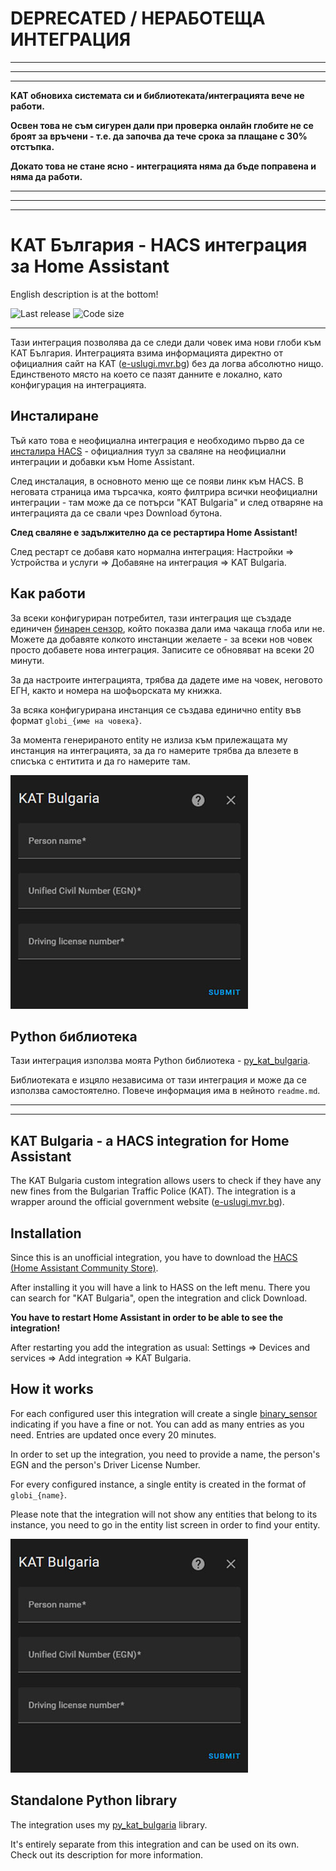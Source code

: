 # DEPRECATED / НЕРАБОТЕЩА ИНТЕГРАЦИЯ

---
---
---

**КАТ обновиха системата си и библиотеката/интеграцията вече не работи.**

**Освен това не съм сигурен дали при проверка онлайн глобите не се броят за връчени - т.е. да започва да тече срока за плащане с 30% отстъпка.**

**Докато това не стане ясно - интеграцията няма да бъде поправена и няма да работи.**

---
---
---

# КАТ България - HACS интеграция за Home Assistant

English description is at the bottom!

![Last release](https://img.shields.io/github/release-date/nedevski/hacs_kat_bulgaria?style=flat-square)
![Code size](https://img.shields.io/github/languages/code-size/nedevski/hacs_kat_bulgaria?style=flat-square)

---

Тази интеграция позволява да се следи дали човек има нови глоби към КАТ България. Интеграцията взима информацията директно от официалния сайт на КАТ ([e-uslugi.mvr.bg](https://e-uslugi.mvr.bg/services/kat-obligations)) без да логва абсолютно нищо. Единственото място на което се пазят данните е локално, като конфигурация на интеграцията.

## Инсталиране

Тъй като това е неофициална интеграция е необходимо първо да се [инсталира HACS](https://hacs.xyz/docs/setup/download) - официалния туул за сваляне на неофициални интеграции и добавки към Home Assistant.

След инсталация, в основното меню ще се появи линк към HACS. В неговата страница има търсачка, която филтрира всички неофициални интеграции - там може да се потърси "KAT Bulgaria" и след отваряне на интеграцията да се свали чрез Download бутона.

**След сваляне е задължително да се рестартира Home Assistant!**

След рестарт се добавя като нормална интеграция: Настройки => Устройства и услуги => Добавяне на интеграция => KAT Bulgaria.

## Как работи

За всеки конфигуриран потребител, тази интеграция ще създаде единичен [бинарен сензор](/integrations/binary_sensor), който показва дали има чакаща глоба или не. Можете да добавяте колкото инстанции желаете - за всеки нов човек просто добавете нова интеграция. Записите се обновяват на всеки 20 минути.

За да настроите интеграцията, трябва да дадете име на човек, неговото ЕГН, както и номера на шофьорската му книжка.

За всяка конфигурирана инстанция се създава единично entity във формат `globi_{име на човека}`.

За момента генерираното entity не излиза към прилежащата му инстанция на интеграцията, за да го намерите трябва да влезете в списъка с ентитита и да го намерите там.

![Config flow](https://raw.githubusercontent.com/Nedevski/hass_kat_bulgaria/main/docs/config-flow-en.jpg)

## Python библиотека

Тази интеграция използва моята Python библиотека - [py_kat_bulgaria](https://github.com/Nedevski/py_kat_bulgaria).

Библиотеката е изцяло независима от тази интеграция и може да се използва самостоятелно. Повече информация има в нейното `readme.md`.

---

---

## KAT Bulgaria - a HACS integration for Home Assistant

The KAT Bulgaria custom integration allows users to check if they have any new fines from the Bulgarian Traffic Police (KAT). The integration is a wrapper around the official government website ([e-uslugi.mvr.bg](https://e-uslugi.mvr.bg/services/kat-obligations)).

## Installation

Since this is an unofficial integration, you have to download the [HACS (Home Assistant Community Store)](https://hacs.xyz/docs/setup/download).

After installing it you will have a link to HASS on the left menu. There you can search for "KAT Bulgaria", open the integration and click Download.

**You have to restart Home Assistant in order to be able to see the integration!**

After restarting you add the integration as usual: Settings => Devices and services => Add integration => KAT Bulgaria.

## How it works

For each configured user this integration will create a single [binary_sensor](/integrations/binary_sensor) indicating if you have a fine or not. You can add as many entries as you need. Entries are updated once every 20 minutes.

In order to set up the integration, you need to provide a name, the person's EGN and the person's Driver License Number.

For every configured instance, a single entity is created in the format of `globi_{name}`.

Please note that the integration will not show any entities that belong to its instance, you need to go in the entity list screen in order to find your entity.

![Config flow](https://raw.githubusercontent.com/Nedevski/hass_kat_bulgaria/main/docs/config-flow-en.jpg)

## Standalone Python library

The integration uses my [py_kat_bulgaria](https://github.com/Nedevski/py_kat_bulgaria) library.

It's entirely separate from this integration and can be used on its own. Check out its description for more information.
